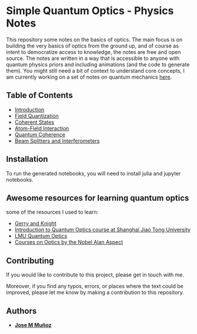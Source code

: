 # Simple Quantum Optics - Physics Notes

This repository some notes on the basics of optics. The main focus is on building the very basics of optics from the ground up, and of course as intent to democratize access to knowledge, the notes are free and open source. The notes are written in a way that is accessible to anyone with quantum physics priors and including animations (and the code to generate them). You might still need a bit of context to understand core concepts, I am currently working on a set of notes on quantum mechanics [here](https://github.com/munozariasjm/QM-notes/tree/main).


## Table of Contents

- [Introduction](./notes/01_intro/theory.ipynb)
- [Field Quantization](./notes/02_field_quantization/theory.ipynb)
- [Coherent States](./notes/03_coherent_states/theory.ipynb)
- [Atom-Field Interaction](./notes/04_atoms_light/theory.ipynb)
- [Quantum Coherence](./notes/05_quantum_coherence/theory.ipynb)
- [Beam Splitters and Interferometers](./notes/06_beam_splitters/theory.ipynb)

## Installation

To run the generated notebooks, you will need to install julia and jupyter notebooks.

## Awesome resources for learning quantum optics

some of the resources I used to learn:

- [Gerry and Knight](https://www.amazon.com/Introductory-Quantum-Optics-Christopher-Gerry/dp/052152735X)
- [Introduction to Quantum Optics course at Shanghai Jiao Tong University](https://www.youtube.com/watch?v=rxILmK0yn7w&list=PLQOPozM-bhZrWIyxwD_sMe9Q0HvwMzJNS)
- [LMU Quantum Optics](https://www.youtube.com/watch?v=4s2dreYqC3Y&list=PLs73wM67EnwnoHnYLf3yrLZY2MKcnvfZq)
- [Courses on Optics by the Nobel Alan Aspect](https://www.youtube.com/playlist?list=PLlTBVbC2CoE-x8xYZ9GXdgE6xiaVquhNF)

## Contributing

If you would like to contribute to this project, please get in touch with me.

Moreover, if you find any typos, errors, or places where the text could be improved, please let me know by making a contribution to this repository.

## Authors

- [**Jose M Muñoz**](https://munozariasjm.github.io/)